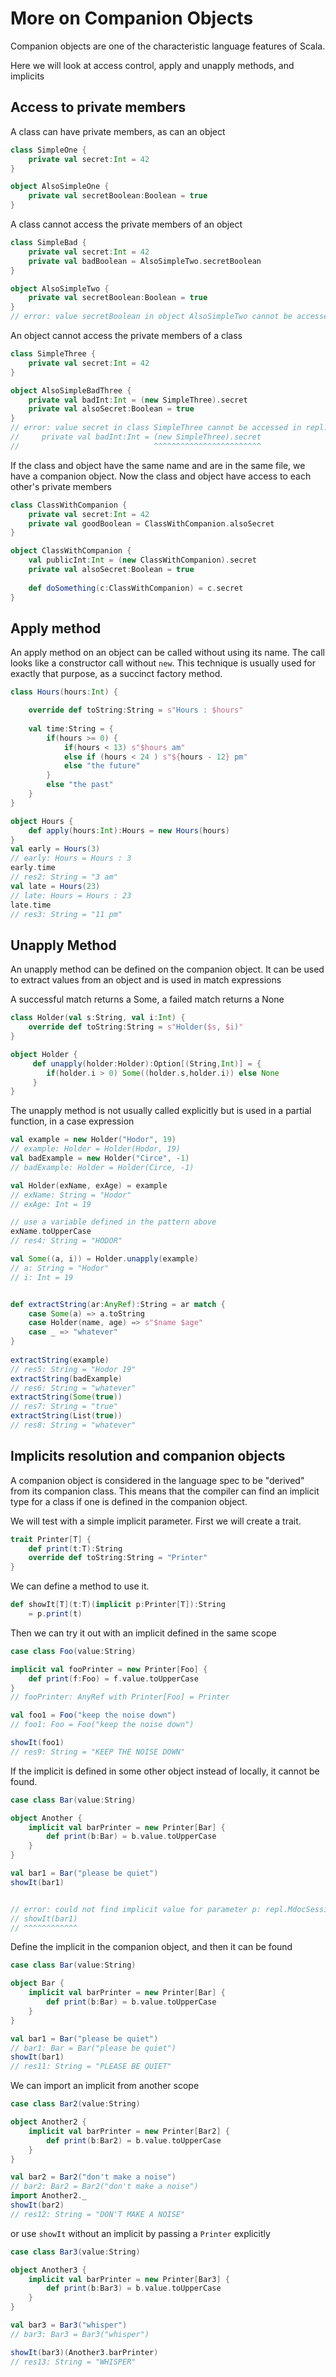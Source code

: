 # More on Companion Objects
Companion objects are one of the characteristic language features of Scala.

Here we will look at access control, apply and unapply methods, and implicits

## Access to private members

A class can have private members, as can an object
```scala
class SimpleOne {
    private val secret:Int = 42
}

object AlsoSimpleOne {
    private val secretBoolean:Boolean = true
}
```
A class cannot access the private members of an object

```scala
class SimpleBad {
    private val secret:Int = 42
    private val badBoolean = AlsoSimpleTwo.secretBoolean    
}

object AlsoSimpleTwo {
    private val secretBoolean:Boolean = true
}
// error: value secretBoolean in object AlsoSimpleTwo cannot be accessed in object repl.MdocSession.MdocApp.AlsoSimpleTwo
```

An object cannot access the private members of a class

```scala
class SimpleThree {
    private val secret:Int = 42
}

object AlsoSimpleBadThree {
    private val badInt:Int = (new SimpleThree).secret
    private val alsoSecret:Boolean = true
}
// error: value secret in class SimpleThree cannot be accessed in repl.MdocSession.MdocApp.SimpleThree
//     private val badInt:Int = (new SimpleThree).secret
//                              ^^^^^^^^^^^^^^^^^^^^^^^^
```
If the class and object have the same name and are in the same file, we have a companion object.
Now the class and object have access to each other's private members

```scala
class ClassWithCompanion {
    private val secret:Int = 42
    private val goodBoolean = ClassWithCompanion.alsoSecret    
}

object ClassWithCompanion {
    val publicInt:Int = (new ClassWithCompanion).secret
    private val alsoSecret:Boolean = true
    
    def doSomething(c:ClassWithCompanion) = c.secret
}
```

## Apply method

An apply method on an object can be called without using its name.
The call looks like a constructor call without `new`.
This technique is usually used for exactly that purpose, as a succinct factory method. 

```scala
class Hours(hours:Int) {

    override def toString:String = s"Hours : $hours"
    
    val time:String = {
        if(hours >= 0) {
            if(hours < 13) s"$hours am"
            else if (hours < 24 ) s"${hours - 12} pm"
            else "the future"
        }
        else "the past"
    }
}

object Hours {
    def apply(hours:Int):Hours = new Hours(hours)
}
val early = Hours(3)
// early: Hours = Hours : 3
early.time
// res2: String = "3 am"
val late = Hours(23)
// late: Hours = Hours : 23
late.time
// res3: String = "11 pm"
```
## Unapply Method

An unapply method can be defined on the companion object.
It can be used to extract values from an object and is used in match expressions

A successful match returns a Some, a failed match returns a None
```scala
class Holder(val s:String, val i:Int) {
    override def toString:String = s"Holder($s, $i)"
}

object Holder {
     def unapply(holder:Holder):Option[(String,Int)] = {
        if(holder.i > 0) Some((holder.s,holder.i)) else None
     }
}
```
The unapply method is not usually called explicitly but is used in a partial function, in a case expression

```scala
val example = new Holder("Hodor", 19)
// example: Holder = Holder(Hodor, 19)
val badExample = new Holder("Circe", -1)
// badExample: Holder = Holder(Circe, -1)

val Holder(exName, exAge) = example
// exName: String = "Hodor"
// exAge: Int = 19

// use a variable defined in the pattern above
exName.toUpperCase
// res4: String = "HODOR"

val Some((a, i)) = Holder.unapply(example)
// a: String = "Hodor"
// i: Int = 19


def extractString(ar:AnyRef):String = ar match {
    case Some(a) => a.toString
    case Holder(name, age) => s"$name $age"
    case _ => "whatever"
}
 
extractString(example)
// res5: String = "Hodor 19"
extractString(badExample)
// res6: String = "whatever"
extractString(Some(true))
// res7: String = "true"
extractString(List(true)) 
// res8: String = "whatever"
```
## Implicits resolution and companion objects

A companion object is considered in the language spec to be "derived" from its companion class.
This means that the compiler can find an implicit  type for a class if one is defined in the companion object.

We will test with a simple implicit parameter. 
First we will create a trait.
```scala
trait Printer[T] {
    def print(t:T):String
    override def toString:String = "Printer"
}
```
We can define a  method to use it.
```scala
def showIt[T](t:T)(implicit p:Printer[T]):String
    = p.print(t)
```

Then we can try it out with an implicit defined in the same scope
```scala
case class Foo(value:String)

implicit val fooPrinter = new Printer[Foo] {
    def print(f:Foo) = f.value.toUpperCase
}
// fooPrinter: AnyRef with Printer[Foo] = Printer

val foo1 = Foo("keep the noise down")
// foo1: Foo = Foo("keep the noise down")

showIt(foo1)
// res9: String = "KEEP THE NOISE DOWN"
```

If the implicit is defined in some other object instead of locally, it cannot be found.


```scala
case class Bar(value:String)

object Another {
    implicit val barPrinter = new Printer[Bar] {
        def print(b:Bar) = b.value.toUpperCase
    }
}

val bar1 = Bar("please be quiet")
showIt(bar1)


// error: could not find implicit value for parameter p: repl.MdocSession.MdocApp.Printer[repl.MdocSession.MdocApp.Bar]
// showIt(bar1)
// ^^^^^^^^^^^^
```

Define the implicit in the companion object, and then it can be found
```scala
case class Bar(value:String)

object Bar {
    implicit val barPrinter = new Printer[Bar] {
        def print(b:Bar) = b.value.toUpperCase
    }
}

val bar1 = Bar("please be quiet")
// bar1: Bar = Bar("please be quiet")
showIt(bar1)
// res11: String = "PLEASE BE QUIET"
```

We can import an implicit from another scope


```scala
case class Bar2(value:String)

object Another2 {
    implicit val barPrinter = new Printer[Bar2] {
        def print(b:Bar2) = b.value.toUpperCase
    }
}

val bar2 = Bar2("don't make a noise")
// bar2: Bar2 = Bar2("don't make a noise")
import Another2._
showIt(bar2)
// res12: String = "DON'T MAKE A NOISE"
```
or use `showIt` without an implicit by passing a `Printer` explicitly

```scala
case class Bar3(value:String)

object Another3 {
    implicit val barPrinter = new Printer[Bar3] {
        def print(b:Bar3) = b.value.toUpperCase
    }
}

val bar3 = Bar3("whisper")
// bar3: Bar3 = Bar3("whisper")

showIt(bar3)(Another3.barPrinter)
// res13: String = "WHISPER"
```
